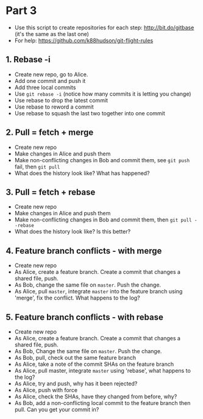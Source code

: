 # Part 3

* Use this script to create repositories for each step: http://bit.do/gitbase (it's the same as the last one)
* For help: https://github.com/k88hudson/git-flight-rules

## 1. Rebase -i

* Create new repo, go to Alice.
* Add one commit and push it
* Add three local commits
* Use `git rebase -i` (notice how many commits it is letting you change)
* Use rebase to drop the latest commit
* Use rebase to reword a commit
* Use rebase to squash the last two together into one commit

## 2. Pull = fetch + merge

* Create new repo
* Make changes in Alice and push them
* Make non-conflicting changes in Bob and commit them, see `git push` fail, then `git pull`
* What does the history look like? What has happened?

## 3. Pull = fetch + rebase

* Create new repo
* Make changes in Alice and push them
* Make non-conflicting changes in Bob and commit them, then `git pull --rebase`
* What does the history look like? Is this better?

## 4. Feature branch conflicts - with merge

* Create new repo
* As Alice, create a feature branch. Create a commit that changes a shared file, push.
* As Bob, change the same file on `master`. Push the change.
* As Alice, pull `master`, integrate `master` into the feature branch using 'merge', fix the conflict. What happens to the log?

## 5. Feature branch conflicts - with rebase

* Create new repo
* As Alice, create a feature branch. Create a commit that changes a shared file, push.
* As Bob, Change the same file on `master`. Push the change.
* As Bob, pull, check out the same feature branch
* As Alice, take a note of the commit SHAs on the feature branch
* As Alice, pull master, integrate `master` using 'rebase', what happens to the log?
* As Alice, try and push, why has it been rejected?
* As Alice, push with force
* As Alice, check the SHAs, have they changed from before, why?
* As Bob, add a non-conflicting local commit to the feature branch then pull. Can you get your commit in?
